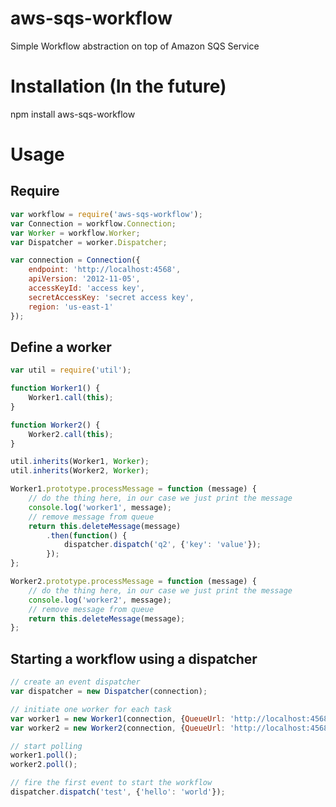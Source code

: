 # aws-sqs-workflow
Simple Workflow abstraction on top of Amazon SQS Service

# Installation (In the future)
npm install aws-sqs-workflow

# Usage

## Require
```javascript
var workflow = require('aws-sqs-workflow');
var Connection = workflow.Connection;
var Worker = workflow.Worker;
var Dispatcher = worker.Dispatcher;

var connection = Connection({
    endpoint: 'http://localhost:4568',
    apiVersion: '2012-11-05',
    accessKeyId: 'access key',
    secretAccessKey: 'secret access key',
    region: 'us-east-1'
});
```

## Define a worker
```javascript
var util = require('util');

function Worker1() {
    Worker1.call(this);
}

function Worker2() {
    Worker2.call(this);
}

util.inherits(Worker1, Worker);
util.inherits(Worker2, Worker);

Worker1.prototype.processMessage = function (message) {
    // do the thing here, in our case we just print the message
    console.log('worker1', message);
    // remove message from queue
    return this.deleteMessage(message)
        .then(function() {
            dispatcher.dispatch('q2', {'key': 'value'});
        });
};

Worker2.prototype.processMessage = function (message) {
    // do the thing here, in our case we just print the message
    console.log('worker2', message);
    // remove message from queue
    return this.deleteMessage(message);
};
```

## Starting a workflow using a dispatcher

```javascript
// create an event dispatcher
var dispatcher = new Dispatcher(connection);

// initiate one worker for each task
var worker1 = new Worker1(connection, {QueueUrl: 'http://localhost:4568/q1'});
var worker2 = new Worker2(connection, {QueueUrl: 'http://localhost:4568/q2'});

// start polling
worker1.poll();
worker2.poll();

// fire the first event to start the workflow
dispatcher.dispatch('test', {'hello': 'world'});
```
